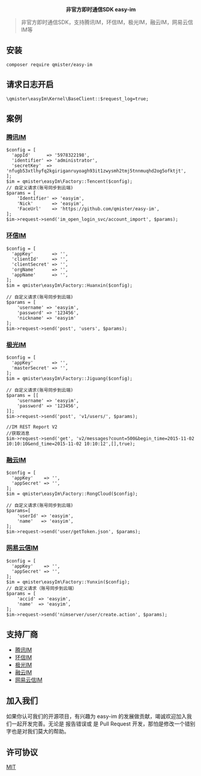 <p align="center">
	<strong>非官方即时通信SDK easy-im</strong>
</p>

> 非官方即时通信SDK，支持腾讯IM，环信IM，极光IM，融云IM，网易云信IM等


## 安装

~~~~
composer require qmister/easy-im
~~~~

## 请求日志开启

~~~
\qmister\easyIm\Kernel\BaseClient::$request_log=true;
~~~

## 案例

### [腾讯IM](https://cloud.tencent.com/product/im) 

~~~
$config = [
  'appId'      => '5978322198',
  'identifier' => 'administrator',
  'secretKey'  => 'nfugb53xtlhyfq2kgiriganruyoagh93it1zwysmh2tmj5tnnmuqhd2og5ofktjt',
];
$im = qmister\easyIm\Factory::Tencent($config);
// 自定义请求(账号同步到云端)
$params = [
    'Identifier' => 'easyim',
    'Nick'       => 'easyim',
    'FaceUrl'    => 'https://github.com/qmister/easy-im',
];
$im->request->send('im_open_login_svc/account_import', $params);
~~~

### [环信IM](https://www.easemob.com/) 

~~~
$config = [
  'appKey'       => '',
  'clientId'     => '',
  'clientSecret' => '',
  'orgName'      => '',
  'appName'      => '',
];
$im = qmister\easyIm\Factory::Huanxin($config);

// 自定义请求(账号同步到云端)
$params = [
    'username' => 'easyim',
    'password' => '123456',
    'nickname' => 'easyim'
];
$im->request->send('post', 'users', $params);
~~~

### [极光IM](https://www.jiguang.cn/im)

~~~
$config = [
  'appKey'       => '',
  'masterSecret' => '',
];
$im = qmister\easyIm\Factory::Jiguang($config);

// 自定义请求(账号同步到云端)
$params = [[
    'username' => 'easyim',
    'password' => '123456',
]];
$im->request->send('post', 'v1/users/', $params);

//IM REST Report V2
//获取消息
$im->request->send('get', 'v2/messages?count=500&begin_time=2015-11-02 10:10:10&end_time=2015-11-02 10:10:12',[],true);
~~~

### [融云IM](https://www.jiguang.cn/im) 

~~~
$config = [
  'appKey'    => '',
  'appSecret' => '',
];
$im = qmister\easyIm\Factory::RongCloud($config);

// 自定义请求(账号同步到云端)
$params=[
    'userId' => 'easyim',
    'name'   => 'easyim',
];
$im->request->send('user/getToken.json', $params);
~~~
###  [网易云信IM](https://yunxin.163.com/) 

~~~
$config = [
  'appKey'    => '',
  'appSecret' => '',
];
$im = qmister\easyIm\Factory::Yunxin($config);
// 自定义请求（账号同步到云端）
$params = [
    'accid' => 'easyim',
    'name'  => 'easyim',
];
$im->request->send('nimserver/user/create.action', $params);
~~~




## 支持厂商

- [腾讯IM](https://cloud.tencent.com/product/im) 
- [环信IM](https://www.easemob.com/) 
- [极光IM](https://www.jiguang.cn/im)
- [融云IM](https://www.jiguang.cn/im) 
- [网易云信IM](https://yunxin.163.com/) 



##  加入我们

如果你认可我们的开源项目，有兴趣为 easy-im 的发展做贡献，竭诚欢迎加入我们一起开发完善。无论是 报告错误或 是 Pull Request 开发，那怕是修改一个错别字也是对我们莫大的帮助。


##  许可协议
[MIT](https://opensource.org/licenses/MIT)
